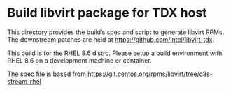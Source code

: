 # Build libvirt package for TDX host

This directory provides the build’s spec and script to generate libvirt RPMs.
The downstream patches are held at <https://github.com/intel/libvirt-tdx>.

This build is for the RHEL 8.6 distro. Please setup a build environment with RHEL 8.6
on a development machine or container.

The spec file is based from <https://git.centos.org/rpms/libvirt/tree/c8s-stream-rhel>
